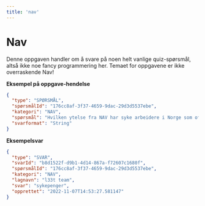 ```yaml
---
title: 'nav'
---
```


# Nav

Denne oppgaven handler om å svare på noen helt vanlige quiz-spørsmål, altså ikke noe fancy programmering her.
Temaet for oppgavene er ikke overraskende Nav!

**Eksempel på oppgave-hendelse**

```json
{
  "type": "SPØRSMÅL",
  "spørsmålId": "176cc8af-3f37-4659-9dac-29d3d5537ebe",
  "kategori": "NAV",
  "spørsmål": "Hvilken ytelse fra NAV har syke arbeidere i Norge som oftest rett på?",
  "svarformat": "String"
}
```

**Eksempelsvar**

```json
{
  "type": "SVAR",
  "svarId": "b8d1522f-d9b1-4d14-867a-f72607c1680f",
  "spørsmålId": "176cc8af-3f37-4659-9dac-29d3d5537ebe",
  "kategori": "NAV",
  "lagnavn": "l33t team",
  "svar": "sykepenger",
  "opprettet": "2022-11-07T14:53:27.581147"
}
```
